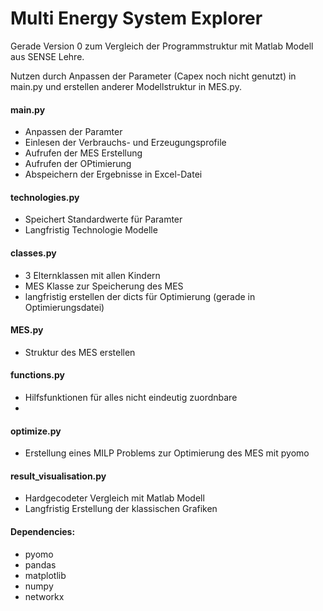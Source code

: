 # Multi Energy System Explorer

Gerade Version 0 zum Vergleich der Programmstruktur mit Matlab Modell aus SENSE Lehre.

Nutzen durch Anpassen der Parameter (Capex noch nicht genutzt) in main.py und erstellen anderer Modellstruktur in MES.py.

#### main.py
- Anpassen der Paramter
- Einlesen der Verbrauchs- und Erzeugungsprofile
- Aufrufen der MES Erstellung
- Aufrufen der OPtimierung
- Abspeichern der Ergebnisse in Excel-Datei

#### technologies.py
- Speichert Standardwerte für Paramter
- Langfristig Technologie Modelle

#### classes.py
- 3 Elternklassen mit allen Kindern
- MES Klasse zur Speicherung des MES
- langfristig erstellen der dicts für Optimierung (gerade in Optimierungsdatei)

#### MES.py
- Struktur des MES erstellen

#### functions.py
- Hilfsfunktionen für alles nicht eindeutig zuordnbare
- 
#### optimize.py
- Erstellung eines MILP Problems zur Optimierung des MES mit pyomo

#### result_visualisation.py
- Hardgecodeter Vergleich mit Matlab Modell
- Langfristig Erstellung der klassischen Grafiken

#### Dependencies:
- pyomo
- pandas
- matplotlib
- numpy
- networkx
